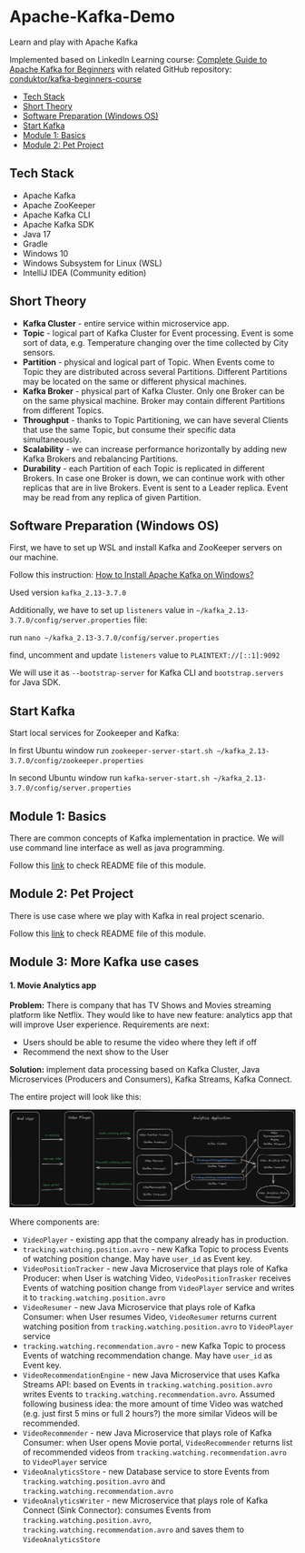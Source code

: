 # Apache-Kafka-Demo

Learn and play with Apache Kafka

Implemented based on LinkedIn Learning
course: [Complete Guide to Apache Kafka for Beginners](https://www.linkedin.com/learning/complete-guide-to-apache-kafka-for-beginners)
with related GitHub repository: [conduktor/kafka-beginners-course](https://github.com/conduktor/kafka-beginners-course)

* [Tech Stack](#tech-stack)
* [Short Theory](#short-theory)
* [Software Preparation (Windows OS)](#software-preparation-windows-os)
* [Start Kafka](#start-kafka)
* [Module 1: Basics](#module-1-basics)
* [Module 2: Pet Project](#module-2-pet-project)

## Tech Stack

- Apache Kafka
- Apache ZooKeeper
- Apache Kafka CLI
- Apache Kafka SDK
- Java 17
- Gradle
- Windows 10
- Windows Subsystem for Linux (WSL)
- IntelliJ IDEA (Community edition)

## Short Theory

- **Kafka Cluster** - entire service within microservice app.
- **Topic** - logical part of Kafka Cluster for Event processing.
  Event is some sort of data, e.g. Temperature changing over the time collected by City sensors.
- **Partition** - physical and logical part of Topic.
  When Events come to Topic they are distributed across several Partitions.
  Different Partitions may be located on the same or different physical machines.
- **Kafka Broker** - physical part of Kafka Cluster.
  Only one Broker can be on the same physical machine.
  Broker may contain different Partitions from different Topics.
- **Throughput** - thanks to Topic Partitioning,
  we can have several Clients that use the same Topic, but consume their specific data simultaneously.
- **Scalability** - we can increase performance horizontally by adding new Kafka Brokers
  and rebalancing Partitions.
- **Durability** - each Partition of each Topic is replicated in different Brokers.
  In case one Broker is down, we can continue work with other replicas that are in live Brokers.
  Event is sent to a Leader replica.
  Event may be read from any replica of given Partition.

## Software Preparation (Windows OS)

First, we have to set up WSL and install Kafka and ZooKeeper servers on our machine.

Follow this
instruction: [How to Install Apache Kafka on Windows?](https://www.conduktor.io/kafka/how-to-install-apache-kafka-on-windows/)

Used version `kafka_2.13-3.7.0`

Additionally, we have to set up `listeners` value in `~/kafka_2.13-3.7.0/config/server.properties` file:

run `nano ~/kafka_2.13-3.7.0/config/server.properties`

find, uncomment and update `listeners` value to `PLAINTEXT://[::1]:9092`

We will use it as `--bootstrap-server` for Kafka CLI and `bootstrap.servers` for Java SDK.

## Start Kafka

Start local services for Zookeeper and Kafka:

In first Ubuntu window run `zookeeper-server-start.sh ~/kafka_2.13-3.7.0/config/zookeeper.properties`

In second Ubuntu window run `kafka-server-start.sh ~/kafka_2.13-3.7.0/config/server.properties`

## Module 1: Basics

There are common concepts of Kafka implementation in practice.
We will use command line interface as well as java programming.

Follow this [link](Apache-Kafka-Basics/README.md) to check README file of this module.

## Module 2: Pet Project

There is use case where we play with Kafka in real project scenario.

Follow this [link](Wikimedia-Pet-Project/README.md) to check README file of this module.

## Module 3: More Kafka use cases

#### 1. Movie Analytics app

**Problem:** There is company that has TV Shows and Movies streaming platform like Netflix.
They would like to have new feature: analytics app that will improve User experience.
Requirements are next:
- Users should be able to resume the video where they left if off
- Recommend the next show to the User

**Solution:** 
implement data processing based on Kafka Cluster, Java Microservices (Producers and Consumers), Kafka Streams, Kafka Connect.

The entire project will look like this:

![](picture/1.png)

Where components are:
- `VideoPlayer` - existing app that the company already has in production.
- `tracking.watching.position.avro` - new Kafka Topic to process Events of watching position change.
   May have `user_id` as Event key.
- `VideoPositionTracker` - new Java Microservice that plays role of Kafka Producer: 
   when User is watching Video, `VideoPositionTrasker` receives Events of watching position change from `VideoPlayer` service and writes it to `tracking.watching.position.avro`
- `VideoResumer` - new Java Microservice that plays role of Kafka Consumer: 
   when User resumes Video, `VideoResumer` returns current watching position from `tracking.watching.position.avro` to `VideoPlayer` service
- `tracking.watching.recommendation.avro` - new Kafka Topic to process Events of watching recommendation change.
   May have `user_id` as Event key.
- `VideoRecommendationEngine` - new Java Microservice that uses Kafka Streams API:
   based on Events in `tracking.watching.position.avro` writes Events to `tracking.watching.recommendation.avro`.
   Assumed following business idea: the more amount of time Video was watched (e.g. just first 5 mins or full 2 hours?) the more similar Videos will be recommended.  
- `VideoRecommender` - new Java Microservice that plays role of Kafka Consumer:
   when User opens Movie portal, `VideoRecommender` returns list of recommended videos from `tracking.watching.recommendation.avro` to `VideoPlayer` service
- `VideoAnalyticsStore` - new Database service to store Events from `tracking.watching.position.avro` and `tracking.watching.recommendation.avro`
- `VideoAnalyticsWriter` - new Microservice that plays role of Kafka Connect (Sink Connector):
   consumes Events from `tracking.watching.position.avro`, `tracking.watching.recommendation.avro` and saves them to `VideoAnalyticsStore`




